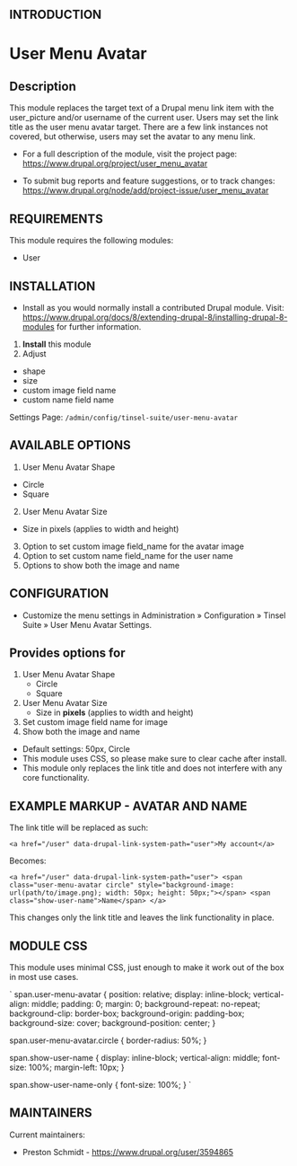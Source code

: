 INTRODUCTION
------------

# User Menu Avatar

## Description
This module replaces the target text of a Drupal menu link item with the user_picture and/or username of the current user.
Users may set the link title as the user menu avatar target.
There are a few link instances not covered, but otherwise, users may set the avatar to any menu link.

 * For a full description of the module, visit the project page:
   https://www.drupal.org/project/user_menu_avatar

 * To submit bug reports and feature suggestions, or to track changes:
   https://www.drupal.org/node/add/project-issue/user_menu_avatar


REQUIREMENTS
------------

This module requires the following modules:

 * User


INSTALLATION
------------
 
 * Install as you would normally install a contributed Drupal module. Visit:
   https://www.drupal.org/docs/8/extending-drupal-8/installing-drupal-8-modules
   for further information.
   
1. **Install** this module
2. Adjust
  - shape
  - size
  - custom image field name
  - custom name field name

Settings Page: `/admin/config/tinsel-suite/user-menu-avatar`


AVAILABLE OPTIONS
------------

1. User Menu Avatar Shape
  - Circle
  - Square
2. User Menu Avatar Size
  - Size in pixels (applies to width and height)
3. Option to set custom image field_name for the avatar image
4. Option to set custom name field_name for the user name
5. Options to show both the image and name

CONFIGURATION
------------

 * Customize the menu settings in Administration » Configuration » 
 Tinsel Suite » User Menu Avatar Settings.

## Provides options for
1. User Menu Avatar Shape
   - Circle
   - Square
2. User Menu Avatar Size
   - Size in **pixels** (applies to width and height)
3. Set custom image field name for image
4. Show both the image and name

* Default settings: 50px, Circle
* This module uses CSS, so please make sure to clear cache after install.
* This module only replaces the link title and does not interfere with any core functionality.

EXAMPLE MARKUP - AVATAR AND NAME
-----------

The link title will be replaced as such:

`<a href="/user" data-drupal-link-system-path="user">My account</a>`

Becomes:

`
<a href="/user" data-drupal-link-system-path="user">
  <span class="user-menu-avatar circle" style="background-image: url(path/to/image.png); width: 50px; height: 50px;"></span>
  <span class="show-user-name">Name</span>
</a>
`

This changes only the link title and leaves the link functionality in place.

MODULE CSS
-----------

This module uses minimal CSS, just enough to make it work out of the box in most use cases.

`
span.user-menu-avatar {
  position: relative;
  display: inline-block;
  vertical-align: middle;
  padding: 0;
  margin: 0;
  background-repeat: no-repeat;
  background-clip: border-box;
  background-origin: padding-box;
  background-size: cover;
  background-position: center;
}

span.user-menu-avatar.circle {
  border-radius: 50%;
}

span.show-user-name {
  display: inline-block;
  vertical-align: middle;
  font-size: 100%;
  margin-left: 10px;
}

span.show-user-name-only {
  font-size: 100%;
}
`

MAINTAINERS
-----------

Current maintainers:
 * Preston Schmidt - https://www.drupal.org/user/3594865
